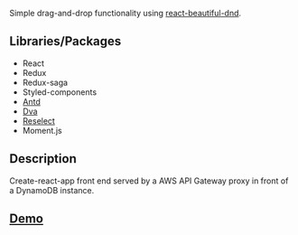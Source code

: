 Simple drag-and-drop functionality using [react-beautiful-dnd](https://github.com/atlassian/react-beautiful-dnd).

## Libraries/Packages

- React
- Redux
- Redux-saga
- Styled-components
- [Antd](https://ant.design/)
- [Dva](https://github.com/dvajs/dva)
- [Reselect](https://github.com/reduxjs/reselect)
- Moment.js

## Description

Create-react-app front end served by a AWS API Gateway proxy in front of a DynamoDB instance.

## [Demo](https://afternoon-atoll-32402.herokuapp.com/)